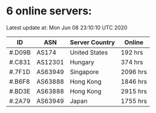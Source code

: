 # 6 online servers:

Latest update at: Mon Jun 08 23:10:10 UTC 2020

| ID | ASN | Server Country | Online |
| -- | --- | -------------- | ------ |
| #.D09B | AS174 | United States | 192 hrs |
| #.C831 | AS12301 | Hungary | 374 hrs |
| #.7F1D | AS63949 | Singapore | 2096 hrs |
| #.B6F8 | AS63888 | Hong Kong | 1846 hrs |
| #.BD3E | AS63888 | Hong Kong | 2915 hrs |
| #.2A79 | AS63949 | Japan | 1755 hrs |

